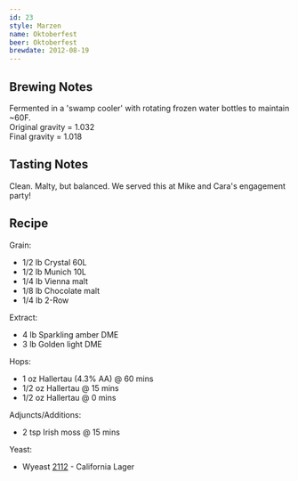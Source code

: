 ```yaml
---
id: 23
style: Marzen
name: Oktoberfest
beer: Oktoberfest
brewdate: 2012-08-19
---
```

## Brewing Notes
Fermented in a 'swamp cooler' with rotating frozen water bottles to maintain ~60F.  
Original gravity = 1.032  
Final gravity = 1.018

## Tasting Notes
Clean. Malty, but balanced. We served this at Mike and Cara's engagement party!  

## Recipe
Grain:

  + 1/2 lb Crystal 60L
  + 1/2 lb Munich 10L
  + 1/4 lb Vienna malt
  + 1/8 lb Chocolate malt
  + 1/4 lb 2-Row

Extract:

  + 4 lb Sparkling amber DME
  + 3 lb Golden light DME

Hops:

  + 1 oz Hallertau (4.3% AA) @ 60 mins
  + 1/2 oz Hallertau @ 15 mins
  + 1/2 oz Hallertau @ 0 mins

Adjuncts/Additions:

  + 2 tsp Irish moss @ 15 mins


Yeast:

  + Wyeast [2112](http://www.wyeastlab.com/yeast-strain/california-lager) - California Lager
